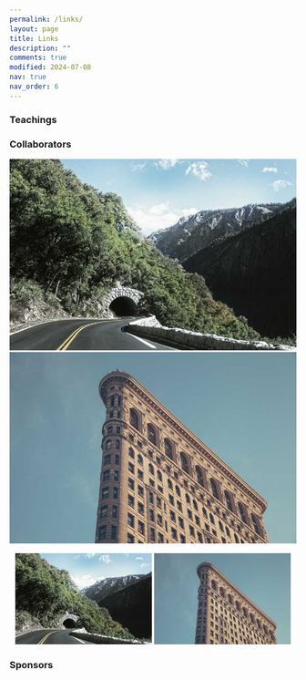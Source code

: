 ```yaml
---
permalink: /links/
layout: page
title: Links
description: ""
comments: true
modified: 2024-07-08
nav: true
nav_order: 6
---
```

<div class="bigspacer"></div>

<div class="bigspacer"></div>

### Teachings



<div class="bigspacer"></div>

### Collaborators
[![NU-MSE](/assets/img/1.jpg "1jpg")](https://www.mccormick.northwestern.edu/materials-science/)
[![UH](/assets/img/10.jpg "10jpg")](https://uh.edu)

<div align="center">
    <img src="/assets/img/1.jpg" height=160>
    <img src="/assets/img/10.jpg" height=160>
</div>







### Sponsors


